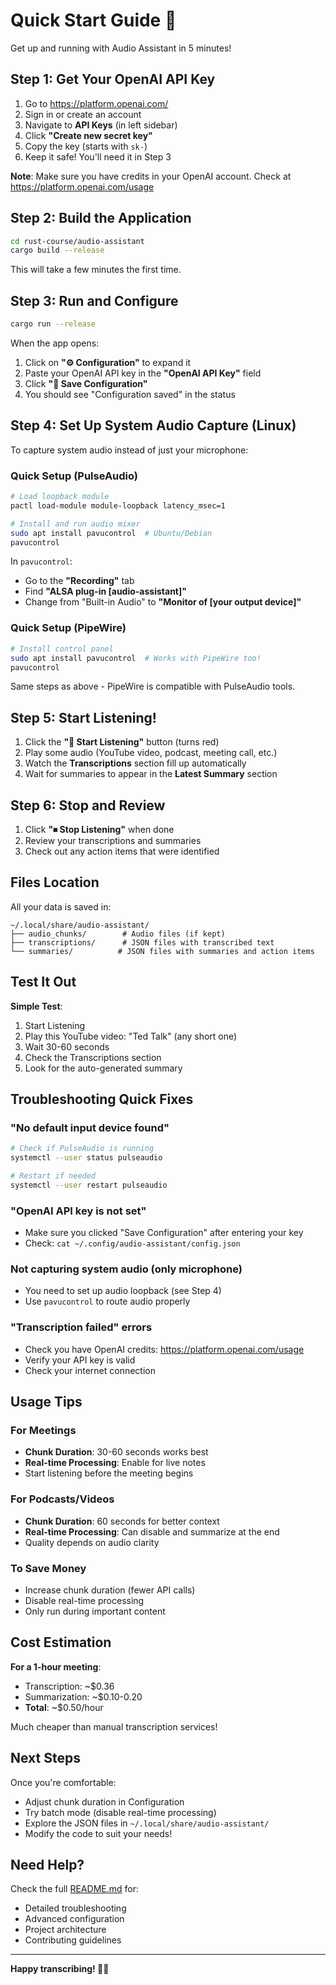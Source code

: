 # Quick Start Guide 🚀

Get up and running with Audio Assistant in 5 minutes!

## Step 1: Get Your OpenAI API Key

1. Go to https://platform.openai.com/
2. Sign in or create an account
3. Navigate to **API Keys** (in left sidebar)
4. Click **"Create new secret key"**
5. Copy the key (starts with `sk-`)
6. Keep it safe! You'll need it in Step 3

**Note**: Make sure you have credits in your OpenAI account. Check at https://platform.openai.com/usage

## Step 2: Build the Application

```bash
cd rust-course/audio-assistant
cargo build --release
```

This will take a few minutes the first time.

## Step 3: Run and Configure

```bash
cargo run --release
```

When the app opens:

1. Click on **"⚙️ Configuration"** to expand it
2. Paste your OpenAI API key in the **"OpenAI API Key"** field
3. Click **"💾 Save Configuration"**
4. You should see "Configuration saved" in the status

## Step 4: Set Up System Audio Capture (Linux)

To capture system audio instead of just your microphone:

### Quick Setup (PulseAudio)

```bash
# Load loopback module
pactl load-module module-loopback latency_msec=1

# Install and run audio mixer
sudo apt install pavucontrol  # Ubuntu/Debian
pavucontrol
```

In `pavucontrol`:
- Go to the **"Recording"** tab
- Find **"ALSA plug-in [audio-assistant]"** 
- Change from "Built-in Audio" to **"Monitor of [your output device]"**

### Quick Setup (PipeWire)

```bash
# Install control panel
sudo apt install pavucontrol  # Works with PipeWire too!
pavucontrol
```

Same steps as above - PipeWire is compatible with PulseAudio tools.

## Step 5: Start Listening!

1. Click the **"🎤 Start Listening"** button (turns red)
2. Play some audio (YouTube video, podcast, meeting call, etc.)
3. Watch the **Transcriptions** section fill up automatically
4. Wait for summaries to appear in the **Latest Summary** section

## Step 6: Stop and Review

1. Click **"⏹ Stop Listening"** when done
2. Review your transcriptions and summaries
3. Check out any action items that were identified

## Files Location

All your data is saved in:
```
~/.local/share/audio-assistant/
├── audio_chunks/        # Audio files (if kept)
├── transcriptions/      # JSON files with transcribed text
└── summaries/          # JSON files with summaries and action items
```

## Test It Out

**Simple Test**:
1. Start Listening
2. Play this YouTube video: "Ted Talk" (any short one)
3. Wait 30-60 seconds
4. Check the Transcriptions section
5. Look for the auto-generated summary

## Troubleshooting Quick Fixes

### "No default input device found"
```bash
# Check if PulseAudio is running
systemctl --user status pulseaudio

# Restart if needed
systemctl --user restart pulseaudio
```

### "OpenAI API key is not set"
- Make sure you clicked "Save Configuration" after entering your key
- Check: `cat ~/.config/audio-assistant/config.json`

### Not capturing system audio (only microphone)
- You need to set up audio loopback (see Step 4)
- Use `pavucontrol` to route audio properly

### "Transcription failed" errors
- Check you have OpenAI credits: https://platform.openai.com/usage
- Verify your API key is valid
- Check your internet connection

## Usage Tips

### For Meetings
- **Chunk Duration**: 30-60 seconds works best
- **Real-time Processing**: Enable for live notes
- Start listening before the meeting begins

### For Podcasts/Videos
- **Chunk Duration**: 60 seconds for better context
- **Real-time Processing**: Can disable and summarize at the end
- Quality depends on audio clarity

### To Save Money
- Increase chunk duration (fewer API calls)
- Disable real-time processing
- Only run during important content

## Cost Estimation

**For a 1-hour meeting**:
- Transcription: ~$0.36
- Summarization: ~$0.10-0.20
- **Total**: ~$0.50/hour

Much cheaper than manual transcription services!

## Next Steps

Once you're comfortable:
- Adjust chunk duration in Configuration
- Try batch mode (disable real-time processing)
- Explore the JSON files in `~/.local/share/audio-assistant/`
- Modify the code to suit your needs!

## Need Help?

Check the full [README.md](README.md) for:
- Detailed troubleshooting
- Advanced configuration
- Project architecture
- Contributing guidelines

---

**Happy transcribing! 🎤✨**